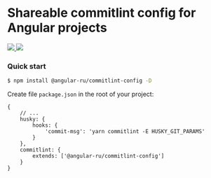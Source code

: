 # Shareable commitlint config for Angular projects

<p>
  <a href="https://badge.fury.io/js/%40angular-ru%2Fcommitlint-config">
    <img src="https://badge.fury.io/js/%40angular-ru%2Fcommitlint-config.svg" />
  </a>
  <a href="https://npm-stat.com/charts.html?package=%40angular-ru%2Fcommitlint-config&from=2019-09-01">
    <img src="https://img.shields.io/npm/dw/@angular-ru/commitlint-config" />
  </a>
</p>

### Quick start

```bash
$ npm install @angular-ru/commitlint-config -D
```

Create file `package.json` in the root of your project:

```json5
{
    // ...
    husky: {
        hooks: {
            'commit-msg': 'yarn commitlint -E HUSKY_GIT_PARAMS'
        }
    },
    commitlint: {
        extends: ['@angular-ru/commitlint-config']
    }
}
```
